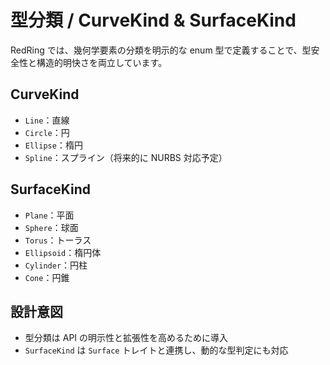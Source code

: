 # 型分類 / CurveKind & SurfaceKind

RedRing では、幾何学要素の分類を明示的な enum 型で定義することで、型安全性と構造的明快さを両立しています。

## CurveKind

- `Line`：直線
- `Circle`：円
- `Ellipse`：楕円
- `Spline`：スプライン（将来的に NURBS 対応予定）

## SurfaceKind

- `Plane`：平面
- `Sphere`：球面
- `Torus`：トーラス
- `Ellipsoid`：楕円体
- `Cylinder`：円柱
- `Cone`：円錐

## 設計意図

- 型分類は API の明示性と拡張性を高めるために導入
- `SurfaceKind` は `Surface` トレイトと連携し、動的な型判定にも対応
